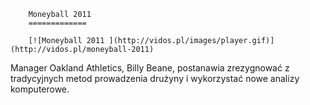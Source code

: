 
        Moneyball 2011 
        =============
        
        [![Moneyball 2011 ](http://vidos.pl/images/player.gif)](http://vidos.pl/moneyball-2011)
        
        
 Manager Oakland Athletics, Billy Beane, postanawia zrezygnować z tradycyjnych metod prowadzenia drużyny i wykorzystać nowe analizy komputerowe.
    